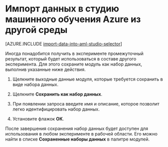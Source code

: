 <properties
	pageTitle="Импорт данных из другого эксперимента в Студию машинного обучения | Microsoft Azure"
	description="В статье описывается, как сохранить учебные данные в студию машинного обучения Azure и использовать их в другом эксперименте."
	keywords="импорт данных, данные, источники данных, обучающие данные"
	services="machine-learning"
	documentationCenter=""
	authors="garyericson"
	manager="jhubbard"
	editor="cgronlun"/>

<tags
	ms.service="machine-learning"
	ms.workload="data-services"
	ms.tgt_pltfrm="na"
	ms.devlang="na"
	ms.topic="article"
	ms.date="09/16/2016"
	ms.author="garye;bradsev" />


# Импорт данных в студию машинного обучения Azure из другой среды

[AZURE.INCLUDE [import-data-into-aml-studio-selector](../../includes/machine-learning-import-data-into-aml-studio.md)]


Иногда понадобится получить в эксперименте промежуточный результат, который будет использоваться в составе другого эксперимента. Для этого сохраните модуль как набор данных, выполнив указанные ниже действия.

1. Щелкните выходные данные модуля, которые требуется сохранить в виде набора данных.

2. Щелкните **Сохранить как набор данных**.

3. При появлении запроса введите имя и описание, которое позволит легко идентифицировать набор данных.

4. Установите флажок **ОК**.

После завершения сохранения набор данных будет доступен для использования в любом эксперименте в рабочей области. Его можно найти в списке **Сохраненные наборы данных** в палитре модулей.

<!---HONumber=AcomDC_0921_2016-->